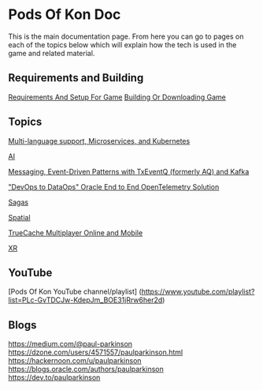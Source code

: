 # Pods Of Kon Doc

This is the main documentation page.
From here you can go to pages on each of the topics below which will explain how the tech is used in the game and related material.

## Requirements and Building
[Requirements And Setup For Game](https://github.com/paulparkinson/podsofkon/blob/main/doc/requirementsandsetup.md)
[Building Or Downloading Game](https://github.com/paulparkinson/podsofkon/blob/main/doc/build.md)



## Topics
[Multi-language support, Microservices, and Kubernetes](https://github.com/paulparkinson/podsofkon/blob/main/doc/microservices.md)

[AI](https://github.com/paulparkinson/podsofkon/blob/main/doc/ai.md)

[Messaging, Event-Driven Patterns with TxEventQ (formerly AQ) and Kafka](https://github.com/paulparkinson/podsofkon/blob/main/doc/messaging.md)

["DevOps to DataOps" Oracle End to End OpenTelemetry Solution](https://github.com/paulparkinson/podsofkon/blob/main/doc/observability.md)

[Sagas](https://github.com/paulparkinson/podsofkon/blob/main/doc/sagas.md)

[Spatial](https://github.com/paulparkinson/podsofkon/blob/main/doc/spatial.md)

[TrueCache Multiplayer Online and Mobile](https://github.com/paulparkinson/podsofkon/blob/main/doc/multiplayerandmobile.md)

[XR](https://github.com/paulparkinson/podsofkon/blob/main/doc/xr.md)



## YouTube
[Pods Of Kon YouTube channel/playlist] (https://www.youtube.com/playlist?list=PLc-GvTDCJw-KdepJm_BOE31jRrw6her2d)


## Blogs

https://medium.com/@paul-parkinson
https://dzone.com/users/4571557/paulparkinson.html
https://hackernoon.com/u/paulparkinson
https://blogs.oracle.com/authors/paulparkinson
https://dev.to/paulparkinson